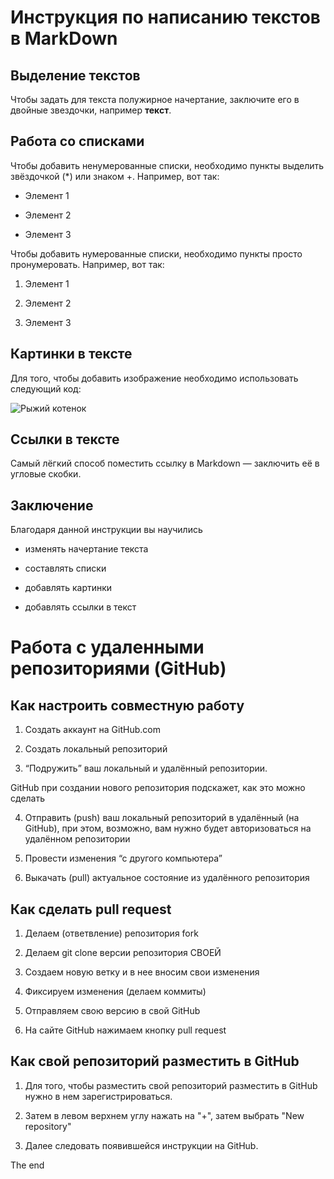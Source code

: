 # **Инструкция по написанию текстов в MarkDown**

## Выделение текстов

Чтобы задать для текста полужирное начертание, заключите его в двойные звездочки, например **текст**.

## Работа со списками

Чтобы добавить ненумерованные списки, необходимо пункты выделить звёздочкой (*) или знаком +. Например, вот так:

* Элемент 1

* Элемент 2

+ Элемент 3

Чтобы добавить нумерованные списки, необходимо пункты просто пронумеровать.
Например, вот так:

1. Элемент 1

2. Элемент 2

3. Элемент 3

## Картинки в тексте

Для того, чтобы добавить изображение необходимо использовать следующий код:

![Рыжий котенок](kotik.jpg)

## Ссылки в тексте

Самый лёгкий способ поместить ссылку в Markdown — заключить её в угловые скобки.

## Заключение

Благодаря данной инструкции вы научились 

* изменять начертание текста

* составлять списки

* добавлять картинки

* добавлять ссылки в текст

# **Работа с удаленными репозиториями (GitHub)**

## Как настроить совместную работу

1. Создать аккаунт на GitHub.com

2. Создать локальный репозиторий

3. “Подружить” ваш локальный и удалённый репозитории. 

GitHub при создании нового репозитория подскажет, как это можно сделать

4. Отправить (push) ваш локальный репозиторий в удалённый (на GitHub), при этом, возможно, вам нужно будет авторизоваться на удалённом репозитории

5. Провести изменения “с другого компьютера”

6. Выкачать (pull) актуальное состояние из удалённого репозитория

## Как сделать pull request

1. Делаем (ответвление) репозитория fork

2. Делаем git clone версии репозитория СВОЕЙ

3. Создаем новую ветку и в нее вносим свои изменения

4. Фиксируем изменения (делаем коммиты)

5. Отправляем свою версию в свой GitHub

6. На сайте GitHub нажимаем кнопку pull request

## Как свой репозиторий разместить в GitHub

1. Для того, чтобы разместить свой репозиторий разместить в GitHub нужно в нем зарегистрироваться.

2. Затем в левом верхнем углу нажать на "+", затем выбрать "New repository"

3. Далее следовать появившейся инструкции на GitHub.

The end
